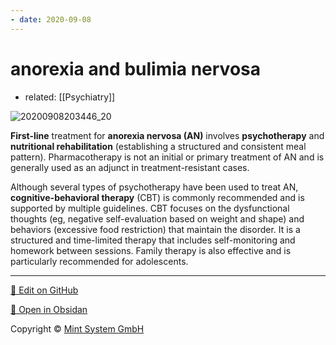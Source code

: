 ```yaml
---
- date: 2020-09-08
---
```


# anorexia and bulimia nervosa

- related: [[Psychiatry]]

![20200908203446_20](https://photos.thisispiggy.com/file/wikiFiles/20200908203446_20.png)

**First-line** treatment for **anorexia nervosa (AN)** involves **psychotherapy** and **nutritional rehabilitation** (establishing a structured and consistent meal pattern).  Pharmacotherapy is not an initial or primary treatment of AN and is generally used as an adjunct in treatment-resistant cases.

Although several types of psychotherapy have been used to treat AN, **cognitive-behavioral therapy** (CBT) is commonly recommended and is supported by multiple guidelines.  CBT focuses on the dysfunctional thoughts (eg, negative self-evaluation based on weight and shape) and behaviors (excessive food restriction) that maintain the disorder.  It is a structured and time-limited therapy that includes self-monitoring and homework between sessions.  Family therapy is also effective and is particularly recommended for adolescents.


<hr>

[📝 Edit on GitHub](https://github.com/Mint-System/Knowledge/blob/master/anorexia%20and%20bulimia%20nervosa.md)

[📂 Open in Obsidan](obsidian://open?vault=Knowledge%20Mint%20System&file=anorexia%20and%20bulimia%20nervosa.md ':target=_self')

<footer>Copyright © <a href="https://www.mint-system.ch/">Mint System GmbH</a></footer>